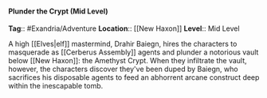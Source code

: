 #### Plunder the Crypt (Mid Level)
**Tag**:: #Exandria/Adventure
**Location**:: [[New Haxon]]
**Level**:: Mid Level

 A high [[Elves|elf]] mastermind, Drahir Baiegn, hires the characters to masquerade as [[Cerberus Assembly]] agents and plunder a notorious vault below [[New Haxon]]: the Amethyst Crypt. When they infiltrate the vault, however, the characters discover they've been duped by Baiegn, who sacrifices his disposable agents to feed an abhorrent arcane construct deep within the inescapable tomb.
